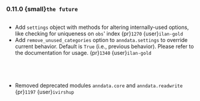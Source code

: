 ### 0.11.0 {small}`the future`

```{rubric} Features
```
* Add `settings` object with methods for altering internally-used options, like checking for uniqueness on `obs`' index {pr}`1270` {user}`ilan-gold`
* Add `remove_unused_categories` option to `anndata.settings` to override current behavior.  Default is `True` (i.e., previous behavior).  Please refer to the documentation for usage.  {pr}`1340` {user}`ilan-gold`

```{rubric} Bugfix
```

```{rubric} Documentation
```

```{rubric} Performance
```

```{rubric} Breaking
```

* Removed deprecated modules `anndata.core` and `anndata.readwrite` {pr}`1197` {user}`ivirshup`
